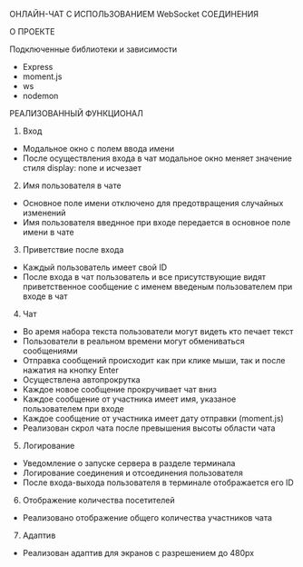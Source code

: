 ОНЛАЙН-ЧАТ C ИСПОЛЬЗОВАНИЕМ WebSocket СОЕДИНЕНИЯ



О ПРОЕКТЕ

Подключенные библиотеки и зависимости

- Express
- moment.js
- ws
- nodemon


РЕАЛИЗОВАННЫЙ ФУНКЦИОНАЛ

1. Вход

- Модальное окно с полем ввода имени
- После осуществления входа в чат модальное окно меняет значение стиля display: none и исчезает

2. Имя пользователя в чате

- Основное поле имени отключено для предотвращения случайных изменений
- Имя пользователя введнное при входе передается в основное поле имени в чате

3. Приветствие после входа

- Каждый пользователь имеет свой ID
- После входа в чат пользователь и все присутствующие видят приветственное сообщение с именем введеным пользователем при входе в чат

4. Чат
- Во аремя набора текста пользователи могут видеть кто печает текст
- Пользователи в реальном времени могут обмениваться сообщениями
- Отправка сообщений происходит как при клике мыши, так и после нажатия на кнопку Enter
- Осуществлена автопрокрутка
- Каждое новое сообщение прокручивает чат вниз
- Каждое сообщение от участника имеет имя, указаное пользователем при входе
- Каждое сообщение от участника имеет дату отправки (moment.js)
- Реализован скрол чата после превышения высоты области чата

5. Логирование

- Уведомление о запуске сервера в разделе терминала
- Логирование соединения и отсоединения пользователя
- После входа-выхода пользователя в терминале отображается его ID

6. Отображение количества посетителей
  
  - Реализовано отображение общего количества участников чата  

7. Адаптив

- Реализован адаптив для экранов с разрешением до 480px
